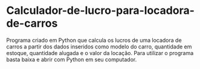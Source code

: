 # Calculador-de-lucro-para-locadora-de-carros
Programa criado em Python que calcula os lucros de uma locadora de carros a partir dos dados inseridos como modelo do carro, quantidade em estoque, quantidade alugada e o valor da locação.
Para utilizar o programa basta baixa e abrir com Python em seu computador.

